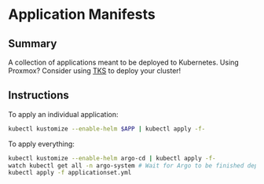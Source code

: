 # Application Manifests

## Summary

A collection of applications meant to be deployed to Kubernetes. Using Proxmox? Consider using [TKS](https://github.com/zimmertr/TJs-Kubernetes-Service) to deploy your cluster! 

## Instructions

To apply an individual application:

```bash
kubectl kustomize --enable-helm $APP | kubectl apply -f-
```

To apply everything:

```bash
kubectl kustomize --enable-helm argo-cd | kubectl apply -f-
watch kubectl get all -n argo-system # Wait for Argo to be finished deploying
kubectl apply -f applicationset.yml
```

